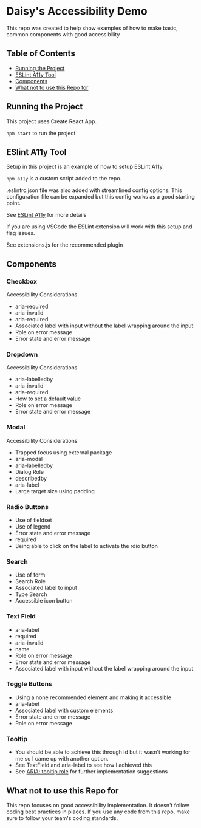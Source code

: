 # Daisy's Accessibility Demo
This repo was created to help show examples of how to make basic, common components with good accessibility

## Table of Contents

- [Running the Project](#running-the-project)
- [ESLint A11y Tool](#eslint-a11y-tool)
- [Components](#components)
- [What not to use this Repo for](#what-not-to-use-this-repo-for)

## Running the Project
This project uses Create React App.

`npm start` to run the project


## ESlint A11y Tool
Setup in this project is an example of how to setup ESLint A11y.

`npm a11y` is a custom script added to the repo.

.eslintrc.json file was also added with streamlined config options. This configuration file can be expanded but this config works as a good starting point.

See [ESLint A11y](https://www.npmjs.com/package/eslint-plugin-jsx-a11y) for more details

If you are using VSCode the ESLint extension will work with this setup and flag issues.

See extensions.js for the recommended plugin

## Components
### Checkbox
Accessibility Considerations
- aria-required
- aria-invalid
- aria-required
- Associated label with input without the label wrapping around the input
- Role on error message
- Error state and error message

### Dropdown
Accessibility Considerations
- aria-labelledby
- aria-invalid
- aria-required
- How to set a default value
- Role on error message
- Error state and error message

### Modal
Accessibility Considerations
- Trapped focus using external package
- aria-modal
- aria-labelledby
- Dialog Role
- describedby
- aria-label
- Large target size using padding

### Radio Buttons
- Use of fieldset
- Use of legend
- Error state and error message
- required
- Being able to click on the label to activate the rdio button

### Search
- Use of form
- Search Role
- Associated label to input
- Type Search
- Accessible icon button

### Text Field
- aria-label
- required
- aria-invalid
- name
- Role on error message
- Error state and error message
- Associated label with input without the label wrapping around the input

### Toggle Buttons
- Using a none recommended element and making it accessible
- aria-label
- Associated label with custom elements
- Error state and error message
- Role on error message

### Tooltip
- You should be able to achieve this through id but it wasn't working for me so I came up with another option.
- See TextField and aria-label to see how I achieved this
- See [ARIA: tooltip role](#https://developer.mozilla.org/en-US/docs/Web/Accessibility/ARIA/Roles/tooltip_role) for further implementation suggestions

## What not to use this Repo for
This repo focuses on good accessibility implementation. It doesn't follow coding best practices in places. If you use any code from this repo, make sure to follow your team's coding standards.

